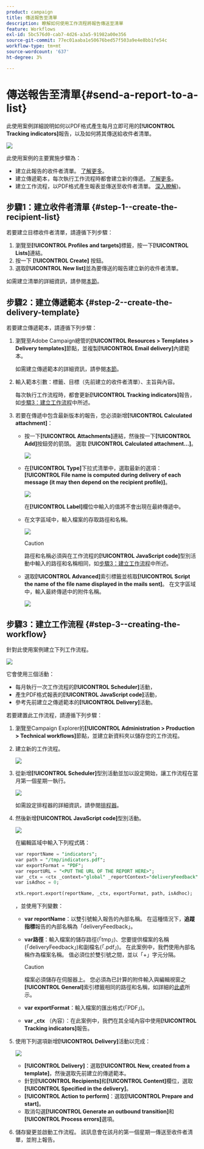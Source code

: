 ```yaml
---
product: campaign
title: 傳送報吿至清單
description: 瞭解如何使用工作流程將報告傳送至清單
feature: Workflows
exl-id: 5bc576d0-cab7-4d26-a3a5-91982a00e356
source-git-commit: 77ec01aaba1e50676bed57f503a9e4e8bb1fe54c
workflow-type: tm+mt
source-wordcount: '637'
ht-degree: 3%

---
```


# 傳送報吿至清單{#send-a-report-to-a-list}

此使用案例詳細說明如何以PDF格式產生每月立即可用的&#x200B;**[!UICONTROL Tracking indicators]**&#x200B;報告，以及如何將其傳送給收件者清單。

![](assets/use_case_report_intro.png)

此使用案例的主要實施步驟為：

* 建立此報告的收件者清單。 [了解更多](#step-1--create-the-recipient-list)。
* 建立傳遞範本，每次執行工作流程時都會建立新的傳遞。 [了解更多](#step-2--create-the-delivery-template)。
* 建立工作流程，以PDF格式產生報表並傳送至收件者清單。 [深入瞭解](#step-3--create-the-workflow))。

## 步驟1：建立收件者清單 {#step-1--create-the-recipient-list}

若要建立目標收件者清單，請遵循下列步驟：

1. 瀏覽至&#x200B;**[!UICONTROL Profiles and targets]**&#x200B;標籤，按一下&#x200B;**[!UICONTROL Lists]**&#x200B;連結。
1. 按一下 **[!UICONTROL Create]** 按鈕。
1. 選取&#x200B;**[!UICONTROL New list]**&#x200B;並為要傳送的報告建立新的收件者清單。

如需建立清單的詳細資訊，請參閱[本節](../../v8/audiences/create-audiences.md)。

## 步驟2：建立傳遞範本 {#step-2--create-the-delivery-template}

若要建立傳遞範本，請遵循下列步驟：

1. 瀏覽至Adobe Campaign總管的&#x200B;**[!UICONTROL Resources > Templates > Delivery templates]**&#x200B;節點，並複製&#x200B;**[!UICONTROL Email delivery]**&#x200B;內建範本。

   如需建立傳遞範本的詳細資訊，請參閱[本節](../../v8/send/create-templates.md)。

1. 輸入範本引數：標籤、目標（先前建立的收件者清單）、主旨與內容。

   每次執行工作流程時，都會更新&#x200B;**[!UICONTROL Tracking indicators]**&#x200B;報告，如[步驟3：建立工作流程](#step-3--creating-the-workflow)中所述。

1. 若要在傳遞中包含最新版本的報告，您必須新增&#x200B;**[!UICONTROL Calculated attachment]**：

   * 按一下&#x200B;**[!UICONTROL Attachments]**&#x200B;連結，然後按一下&#x200B;**[!UICONTROL Add]**&#x200B;按鈕旁的箭頭。 選取 **[!UICONTROL Calculated attachment...]**。

     ![](assets/use_case_report_4.png)

   * 在&#x200B;**[!UICONTROL Type]**&#x200B;下拉式清單中，選取最新的選項： **[!UICONTROL File name is computed during delivery of each message (it may then depend on the recipient profile)]**。

     ![](assets/use_case_report_5.png)

     在&#x200B;**[!UICONTROL Label]**&#x200B;欄位中輸入的值將不會出現在最終傳遞中。

   * 在文字區域中，輸入檔案的存取路徑和名稱。

     ![](assets/use_case_report_6.png)

     >[!CAUTION]
     >
     >路徑和名稱必須與在工作流程的&#x200B;**[!UICONTROL JavaScript code]**&#x200B;型別活動中輸入的路徑和名稱相同，如[步驟3：建立工作流程](#step-3--creating-the-workflow)中所述。

   * 選取&#x200B;**[!UICONTROL Advanced]**&#x200B;索引標籤並核取&#x200B;**[!UICONTROL Script the name of the file name displayed in the mails sent]**。 在文字區域中，輸入最終傳遞中的附件名稱。

     ![](assets/use_case_report_6b.png)

## 步驟3：建立工作流程 {#step-3--creating-the-workflow}

針對此使用案例建立下列工作流程。

![](assets/use_case_report_8.png)

它會使用三個活動：

* 每月執行一次工作流程的&#x200B;**[!UICONTROL Scheduler]**&#x200B;活動，
* 產生PDF格式報表的&#x200B;**[!UICONTROL JavaScript code]**&#x200B;活動，
* 參考先前建立之傳遞範本的&#x200B;**[!UICONTROL Delivery]**&#x200B;活動。

若要建置此工作流程，請遵循下列步驟：

1. 瀏覽至Campaign Explorer的&#x200B;**[!UICONTROL Administration > Production > Technical workflows]**&#x200B;節點，並建立新資料夾以儲存您的工作流程。
1. 建立新的工作流程。

   ![](assets/use_case_report_7.png)

1. 從新增&#x200B;**[!UICONTROL Scheduler]**&#x200B;型別活動並加以設定開始，讓工作流程在當月第一個星期一執行。

   ![](assets/use_case_report_9.png)

   如需設定排程器的詳細資訊，請參閱[排程器](scheduler.md)。

1. 然後新增&#x200B;**[!UICONTROL JavaScript code]**&#x200B;型別活動。

   ![](assets/use_case_report_10.png)

   在編輯區域中輸入下列程式碼：

   ```sql
   var reportName = "indicators";
   var path = "/tmp/indicators.pdf";
   var exportFormat = "PDF";
   var reportURL = "<PUT THE URL OF THE REPORT HERE>";
   var _ctx = <ctx _context="global" _reportContext="deliveryFeedback" />
   var isAdhoc = 0;
   
   xtk.report.export(reportName, _ctx, exportFormat, path, isAdhoc);
   ```


   ，並使用下列變數：

   * **var reportName**：以雙引號輸入報告的內部名稱。 在這種情況下，**追蹤指標**&#x200B;報告的內部名稱為「deliveryFeedback」。
   * **var路徑**：輸入檔案的儲存路徑(「tmp」)、您要提供檔案的名稱(「deliveryFeedback」)和副檔名(「.pdf」)。 在此案例中，我們使用內部名稱作為檔案名稱。 值必須位於雙引號之間，並以「+」字元分隔。

     >[!CAUTION]
     >
     >檔案必須儲存在伺服器上。 您必須為已計算的附件輸入與編輯視窗之&#x200B;**[!UICONTROL General]**&#x200B;索引標籤相同的路徑和名稱，如詳細的[此處](#step-2--create-the-delivery-template)所示。

   * **var exportFormat**：輸入檔案的匯出格式(「PDF」)。
   * **var _ctx** （內容）：在此案例中，我們在其全域內容中使用&#x200B;**[!UICONTROL Tracking indicators]**&#x200B;報告。

1. 使用下列選項新增&#x200B;**[!UICONTROL Delivery]**&#x200B;活動以完成：

   ![](assets/use_case_report_11.png)

   * **[!UICONTROL Delivery]**：選取&#x200B;**[!UICONTROL New, created from a template]**，然後選取先前建立的傳遞範本。
   * 針對&#x200B;**[!UICONTROL Recipients]**&#x200B;和&#x200B;**[!UICONTROL Content]**&#x200B;欄位，選取&#x200B;**[!UICONTROL Specified in the delivery]**。
   * **[!UICONTROL Action to perform]**：選取&#x200B;**[!UICONTROL Prepare and start]**。
   * 取消勾選&#x200B;**[!UICONTROL Generate an outbound transition]**&#x200B;和&#x200B;**[!UICONTROL Process errors]**&#x200B;選項。

1. 儲存變更並啟動工作流程。 該訊息會在該月的第一個星期一傳送至收件者清單，並附上報告。
